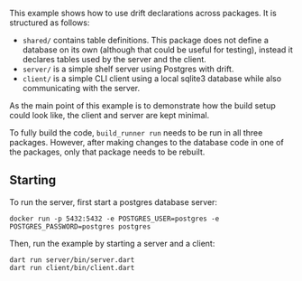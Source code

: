 This example shows how to use drift declarations across packages.
It is structured as follows:

- `shared/` contains table definitions. This package does not define a database
  on its own (although that could be useful for testing), instead it declares
  tables used by the server and the client.
- `server/` is a simple shelf server using Postgres with drift.
- `client/` is a simple CLI client using a local sqlite3 database
  while also communicating with the server.

As the main point of this example is to demonstrate how the build
setup could look like, the client and server are kept minimal.

To fully build the code, `build_runner run` needs to be run in all three
packages.
However, after making changes to the database code in one of the packages, only
that package needs to be rebuilt.

## Starting

To run the server, first start a postgres database server:

```
docker run -p 5432:5432 -e POSTGRES_USER=postgres -e POSTGRES_PASSWORD=postgres postgres
```

Then, run the example by starting a server and a client:

```
dart run server/bin/server.dart
dart run client/bin/client.dart
```
